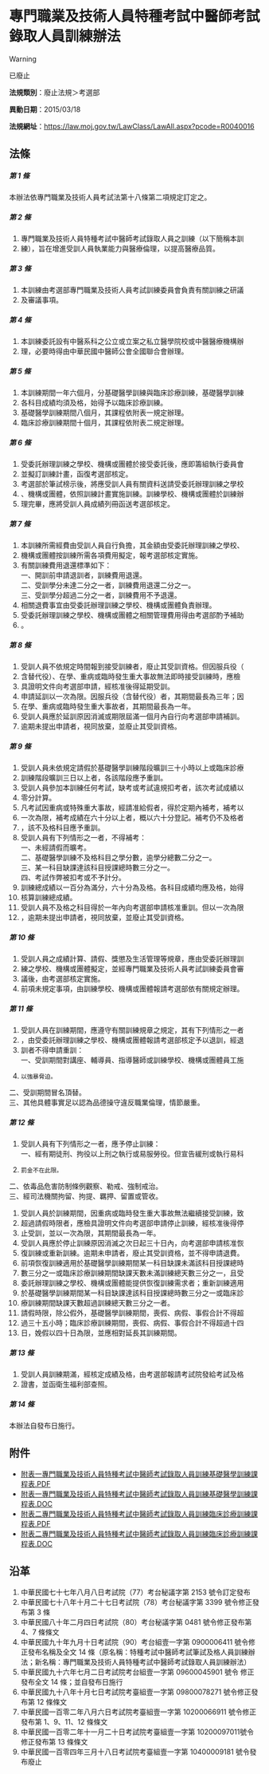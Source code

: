 # 專門職業及技術人員特種考試中醫師考試錄取人員訓練辦法


> [!WARNING]
> 已廢止


**法規類別**：廢止法規＞考選部

**異動日期**：2015/03/18  

**法規網址**：https://law.moj.gov.tw/LawClass/LawAll.aspx?pcode=R0040016



## 法條
##### 第 1 條
本辦法依專門職業及技術人員考試法第十八條第二項規定訂定之。

##### 第 2 條
1. 專門職業及技術人員特種考試中醫師考試錄取人員之訓練（以下簡稱本訓
1. 練），旨在增進受訓人員執業能力與醫療倫理，以提高醫療品質。

##### 第 3 條
1. 本訓練由考選部專門職業及技術人員考試訓練委員會負責有關訓練之研議
1. 及審議事項。

##### 第 4 條
1. 本訓練委託設有中醫系科之公立或立案之私立醫學院校或中醫醫療機構辦
1. 理，必要時得由中華民國中醫師公會全國聯合會辦理。

##### 第 5 條
1. 本訓練期間一年六個月，分基礎醫學訓練與臨床診療訓練，基礎醫學訓練
1. 各科目成績均須及格，始得予以臨床診療訓練。
1. 基礎醫學訓練期間八個月，其課程依附表一規定辦理。
1. 臨床診療訓練期間十個月，其課程依附表二規定辦理。

##### 第 6 條
1. 受委託辦理訓練之學校、機構或團體於接受委託後，應即籌組執行委員會
1. 並擬訂訓練計畫，函復考選部核定。
1. 考選部於筆試榜示後，將應受訓人員有關資料送請受委託辦理訓練之學校
1. 、機構或團體，依照訓練計畫實施訓練。訓練學校、機構或團體於訓練辦
1. 理完畢，應將受訓人員成績列冊函送考選部核定。

##### 第 7 條
1. 本訓練所需經費由受訓人員自行負擔，其金額由受委託辦理訓練之學校、
1. 機構或團體按訓練所需各項費用擬定，報考選部核定實施。
1. 有關訓練費用退還標準如下：  
一、開訓前申請退訓者，訓練費用退還。  
二、受訓學分未達二分之一者，訓練費用退還二分之一。  
三、受訓學分超過二分之一者，訓練費用不予退還。
1. 相關退費事宜由受委託辦理訓練之學校、機構或團體負責辦理。
1. 受委託辦理訓練之學校、機構或團體之相關管理費用得由考選部酌予補助
1. 。

##### 第 8 條
1. 受訓人員不依規定時間報到接受訓練者，廢止其受訓資格。但因服兵役（
1. 含替代役）、在學、重病或臨時發生重大事故無法即時接受訓練時，應檢
1. 具證明文件向考選部申請，經核准後得延期受訓。
1. 申請延訓以一次為限。因服兵役（含替代役）者，其期間最長為三年；因
1. 在學、重病或臨時發生重大事故者，其期間最長為一年。
1. 受訓人員應於延訓原因消滅或期限屆滿一個月內自行向考選部申請補訓。
1. 逾期未提出申請者，視同放棄，並廢止其受訓資格。

##### 第 9 條
1. 受訓人員未依規定請假於基礎醫學訓練階段曠訓三十小時以上或臨床診療
1. 訓練階段曠訓三日以上者，各該階段應予重訓。
1. 受訓人員參加本訓練任何考試，缺考或考試違規扣考者，該次考試成績以
1. 零分計算。
1. 凡考試因重病或特殊重大事故，經請准給假者，得於定期內補考，補考以
1. 一次為限，補考成績在六十分以上者，概以六十分登記。補考仍不及格者
1. ，該不及格科目應予重訓。
1. 受訓人員有下列情形之一者，不得補考：  
一、未經請假而曠考。  
二、基礎醫學訓練不及格科目之學分數，逾學分總數二分之一。  
三、某一科目缺課達該科目授課總時數三分之一。  
四、考試作弊被扣考或不予計分。
1. 訓練總成績以一百分為滿分，六十分為及格。各科目成績均應及格，始得
1. 核算訓練總成績。
1. 受訓人員不及格之科目得於一年內向考選部申請核准重訓。但以一次為限
1. ，逾期未提出申請者，視同放棄，並廢止其受訓資格。

##### 第 10 條
1. 受訓人員之成績計算、請假、獎懲及生活管理等規章，應由受委託辦理訓
1. 練之學校、機構或團體擬定，並經專門職業及技術人員考試訓練委員會審
1. 議後，由考選部核定實施。
1. 前項未規定事項，由訓練學校、機構或團體報請考選部依有關規定辦理。

##### 第 11 條
1. 受訓人員在訓練期間，應遵守有關訓練規章之規定，其有下列情形之一者
1. ，由受委託辦理訓練之學校、機構或團體報請考選部核定予以退訓，經退
1. 訓者不得申請重訓：  
一、受訓期間對講座、輔導員、指導醫師或訓練學校、機構或團體員工施
1.     以強暴脅迫。  
二、受訓期間冒名頂替。  
三、其他具體事實足以認為品德操守違反職業倫理，情節嚴重。

##### 第 12 條
1. 受訓人員有下列情形之一者，應予停止訓練：  
一、經有期徒刑、拘役以上刑之執行或易服勞役。但宣告緩刑或執行易科
1.     罰金不在此限。  
二、依毒品危害防制條例觀察、勒戒、強制戒治。  
三、經司法機關拘留、拘提、羈押、留置或管收。
1. 受訓人員於訓練期間，因重病或臨時發生重大事故無法繼續接受訓練，致
1. 超過請假時限者，應檢具證明文件向考選部申請停止訓練，經核准後得停
1. 止受訓，並以一次為限，其期間最長為一年。
1. 受訓人員應於停止訓練原因消滅之次日起三十日內，向考選部申請核准恢
1. 復訓練或重新訓練。逾期未申請者，廢止其受訓資格，並不得申請退費。
1. 前項恢復訓練適用於基礎醫學訓練期間某一科目缺課未滿該科目授課總時
1. 數三分之一或臨床診療訓練期間缺課天數未滿訓練總天數三分之一，且受
1. 委託辦理訓練之學校、機構或團體能提供恢復訓練需求者；重新訓練適用
1. 於基礎醫學訓練期間某一科目缺課達該科目授課總時數三分之一或臨床診
1. 療訓練期間缺課天數超過訓練總天數三分之一者。
1. 請假時限，除公假外，基礎醫學訓練期間，喪假、病假、事假合計不得超
1. 過三十五小時；臨床診療訓練期間，喪假、病假、事假合計不得超過十四
1. 日，娩假以四十日為限，並應相對延長其訓練期間。

##### 第 13 條
1. 受訓人員訓練期滿，經核定成績及格，由考選部報請考試院發給考試及格
1. 證書，並函衛生福利部查照。

##### 第 14 條
本辦法自發布日施行。
## 附件
* [附表一專門職業及技術人員特種考試中醫師考試錄取人員訓練基礎醫學訓練課程表.PDF](https://law.moj.gov.tw/LawClass/LawGetFile.ashx?FileId=0000234091)
* [附表一專門職業及技術人員特種考試中醫師考試錄取人員訓練基礎醫學訓練課程表.DOC](https://law.moj.gov.tw/LawClass/LawGetFile.ashx?FileId=0000045375)
* [附表二專門職業及技術人員特種考試中醫師考試錄取人員訓練臨床診療訓練課程表.PDF](https://law.moj.gov.tw/LawClass/LawGetFile.ashx?FileId=0000234092)
* [附表二專門職業及技術人員特種考試中醫師考試錄取人員訓練臨床診療訓練課程表.DOC](https://law.moj.gov.tw/LawClass/LawGetFile.ashx?FileId=0000045376)
## 沿革
1. 中華民國七十七年八月八日考試院（77）考台秘議字第 2153 號令訂定發布
1. 中華民國七十八年十月二十七日考試院（78）考台秘議字第 3399 號令修正發布第 3  條
1. 中華民國八十年二月四日考試院（80）考台秘議字第 0481 號令修正發布第 4、7 條條文
1. 中華民國九十年九月十日考試院（90）考台組壹一字第 0900006411 號令修正發布名稱及全文 14 條（原名稱：特種考試中醫師考試筆試及格人員訓練辦法；新名稱：專門職業及技術人員特種考試中醫師考試錄取人員訓練辦法）
1. 中華民國九十六年七月二日考試院考台組壹一字第 09600045901  號令 修正發布全文 14 條；並自發布日施行
1. 中華民國九十八年十月七日考試院考臺組壹一字第 09800078271  號令修正發布第 12 條條文
1. 中華民國一百零二年八月六日考試院考臺組壹一字第 10200066911  號令修正發布第 1、9、11、12 條條文
1. 中華民國一百零二年十一月二十日考試院考臺組壹一字第 10200097011號令修正發布第 13 條條文
1. 中華民國一百零四年三月十八日考試院考臺組壹一字第 10400009181  號令發布廢止
